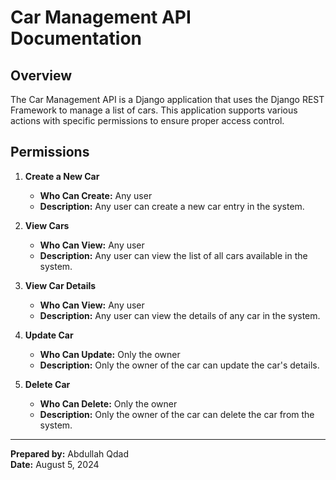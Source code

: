 # Car Management API Documentation

## Overview

The Car Management API is a Django application that uses the Django REST Framework to manage a list of cars. This application supports various actions with specific permissions to ensure proper access control.

## Permissions

1. **Create a New Car**
   - **Who Can Create:** Any user
   - **Description:** Any user can create a new car entry in the system.

2. **View Cars**
   - **Who Can View:** Any user
   - **Description:** Any user can view the list of all cars available in the system.

3. **View Car Details**
   - **Who Can View:** Any user
   - **Description:** Any user can view the details of any car in the system.

4. **Update Car**
   - **Who Can Update:** Only the owner
   - **Description:** Only the owner of the car can update the car's details.

5. **Delete Car**
   - **Who Can Delete:** Only the owner
   - **Description:** Only the owner of the car can delete the car from the system.

---

**Prepared by:** Abdullah Qdad  
**Date:** August 5, 2024
